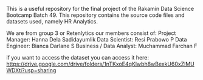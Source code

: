 This is a useful repository for the final project of the Rakamin Data Science Bootcamp Batch 49. This repository contains the source code files and datasets used, namely HR Analytics. 

We are from group 3 or Retenlytics our members consist of:
Project Manager: Hanna Dela Sadidayumlik
Data Scientist: Resi Prabowo P
Data Engineer: Bianca Darlane S
Business / Data Analyst: Muchammad Farchan F

if you want to access the dataset you can access it here: https://drive.google.com/drive/folders/1nTKxoE4qKlwbh8wBexkU60xZlMUWDXti?usp=sharing
